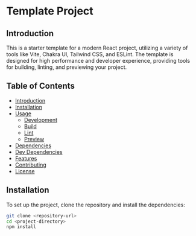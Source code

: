 # Template Project

## Introduction
This is a starter template for a modern React project, utilizing a variety of tools like Vite, Chakra UI, Tailwind CSS, and ESLint. The template is designed for high performance and developer experience, providing tools for building, linting, and previewing your project.

## Table of Contents
- [Introduction](#introduction)
- [Installation](#installation)
- [Usage](#usage)
  - [Development](#development)
  - [Build](#build)
  - [Lint](#lint)
  - [Preview](#preview)
- [Dependencies](#dependencies)
- [Dev Dependencies](#dev-dependencies)
- [Features](#features)
- [Contributing](#contributing)
- [License](#license)

## Installation
To set up the project, clone the repository and install the dependencies:

```bash
git clone <repository-url>
cd <project-directory>
npm install
